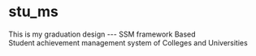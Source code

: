 # stu_ms
This is my graduation design --- SSM framework Based Student achievement management system of Colleges and Universities
